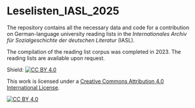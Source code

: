 # Leselisten_IASL_2025
The repository contains all the necessary data and code for a contribution on German-language university reading lists in the *Internationales Archiv für Sozialgeschichte der deutschen Literatur* (IASL).

The compilation of the reading list corpus was completed in 2023. The reading lists are available upon request.

Shield: [![CC BY 4.0][cc-by-shield]][cc-by]

This work is licensed under a
[Creative Commons Attribution 4.0 International License][cc-by].

[![CC BY 4.0][cc-by-image]][cc-by]

[cc-by]: http://creativecommons.org/licenses/by/4.0/
[cc-by-image]: https://i.creativecommons.org/l/by/4.0/88x31.png
[cc-by-shield]: https://img.shields.io/badge/License-CC%20BY%204.0-lightgrey.svg
